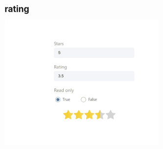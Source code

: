 # rating

<p><img src="https://raw.githubusercontent.com/atulfind/rating/main/public/demo.gif" alt="demo.gif" /></p>
